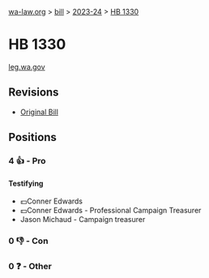 [wa-law.org](/) > [bill](/bill/) > [2023-24](/bill/2023-24/) > [HB 1330](/bill/2023-24/hb/1330/)

# HB 1330
[leg.wa.gov](https://app.leg.wa.gov/billsummary?BillNumber=1330&Year=2023&Initiative=false)

## Revisions
* [Original Bill](1/)

## Positions
### 4 👍 - Pro
#### Testifying
* 💵Conner Edwards
* 💵Conner Edwards - Professional Campaign Treasurer
* Jason Michaud - Campaign treasurer

### 0 👎 - Con

### 0 ❓ - Other
